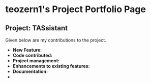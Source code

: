 # teozern1's Project Portfolio Page
## Project: TASsistant

Given below are my contributions to the project.
- **New Feature:**
- **Code contributed:**
- **Project management:**
- **Enhancements to existing features:**
- **Documentation:**
- 
